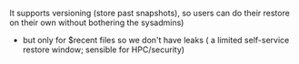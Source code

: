 It supports versioning (store past snapshots), so users can do their restore on their own without bothering the sysadmins)
   * but only for $recent files so we don't have leaks ( a limited self-service restore window; sensible for HPC/security)
